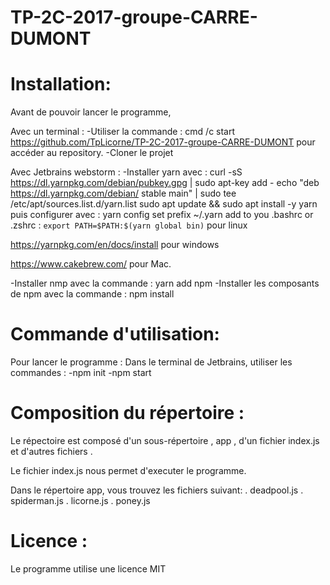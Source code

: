 # TP-2C-2017-groupe-CARRE-DUMONT

# Installation:

Avant de pouvoir lancer le programme,

Avec un terminal : 
-Utiliser la commande : cmd /c start https://github.com/TpLicorne/TP-2C-2017-groupe-CARRE-DUMONT pour accéder au repository.
-Cloner le projet

Avec Jetbrains webstorm :
-Installer yarn avec :
curl -sS https://dl.yarnpkg.com/debian/pubkey.gpg | sudo apt-key add -
echo "deb https://dl.yarnpkg.com/debian/ stable main" | sudo tee /etc/apt/sources.list.d/yarn.list
sudo apt update && sudo apt install -y yarn puis configurer avec : yarn config set prefix ~/.yarn
add to you .bashrc or .zshrc : `export PATH=$PATH:$(yarn global bin)` pour linux

https://yarnpkg.com/en/docs/install pour windows

https://www.cakebrew.com/ pour Mac. 

-Installer nmp avec la commande : yarn add npm
-Installer les composants de npm avec la commande : npm install

# Commande d'utilisation:

Pour lancer le programme :
Dans le terminal de Jetbrains, utiliser les commandes :
-npm init
-npm start

# Composition du répertoire :

Le répectoire est composé d'un sous-répertoire , app , d'un fichier index.js et d'autres fichiers .

Le fichier index.js nous permet d'executer le programme. 

Dans le répertoire app, vous trouvez les fichiers suivant:
. deadpool.js
. spiderman.js
. licorne.js
. poney.js


# Licence :

Le programme utilise une licence MIT


